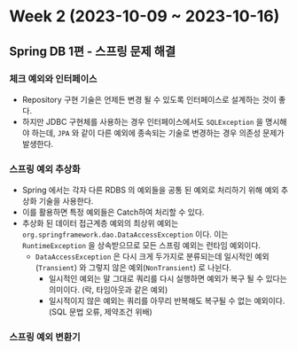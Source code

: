 # Week 2 (2023-10-09 ~ 2023-10-16)

## Spring DB 1편 - 스프링 문제 해결

### 체크 예외와 인터페이스
- Repository 구현 기술은 언제든 변경 될 수 있도록 인터페이스로 설계하는 것이 좋다.
- 하지만 JDBC 구현체를 사용하는 경우 인터페이스에서도 `SQLException` 을 명시해야 하는데, `JPA` 와 같이 다른 예외에 종속되는 기술로 변경하는 경우 의존성 문제가 발생한다.

### 스프링 예외 추상화
- Spring 에서는 각자 다른 RDBS 의 예외들을 공통 된 예외로 처리하기 위해 예외 추상화 기술을 사용한다.
- 이를 활용하면 특정 예외들은 Catch하여 처리할 수 있다.
- 추상화 된 데이터 접근계층 예외의 최상위 예외는 `org.springframework.dao.DataAccessException` 이다. 이는 `RuntimeException` 을 상속받으므로 모든 스프링 예외는 런타임 예외이다.
    - `DataAccessException` 은 다시 크게 두가지로 분류되는데 일시적인 예외(`Transient`) 와 그렇지 않은 예외(`NonTransient`) 로 나뉜다.
        - 일시적인 예외는 말 그대로 쿼리를 다시 실행하면 예외가 복구 될 수 있다는 의미이다. (락, 타임아웃과 같은 예외)
        - 일시적이지 않은 예외는 쿼리를 아무리 반복해도 복구될 수 없는 예외이다. (SQL 문법 오류, 제약조건 위배)
    
### 스프링 예외 변환기
